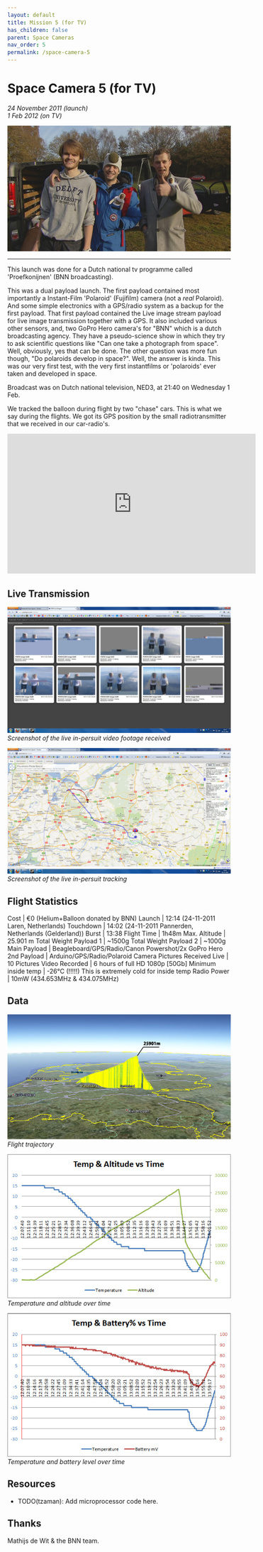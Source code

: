```yaml
---
layout: default
title: Mission 5 (for TV)
has_children: false
parent: Space Cameras
nav_order: 5
permalink: /space-camera-5
---
```


# Space Camera 5 (for TV)

*24 November 2011 (launch)*<br />
*1 Feb 2012 (on TV)*<br />

![Image](docs/space-cameras/5/space-camera-5-header.jpg)<br>

-----

This launch was done for a Dutch national tv programme called 'Proefkonijnen' (BNN broadcasting).

This was a dual payload launch. The first payload contained most importantly a Instant-Film
'Polaroid' (Fujifilm) camera (not a *real* Polaroid). And some simple electronics with a GPS/radio
system as a backup for the first payload. That first payload contained the Live image stream
payload for live image transmission together with a GPS. It also included various other sensors, and, two GoPro Hero camera's for "BNN" which is a dutch broadcasting agency. They have a pseudo-science show in which they try to ask scientific questions like "Can one take a photograph from space". Well, obviously, yes that can be done.
The other question was more fun though, "Do polaroids develop in space?". Well, the answer is kinda. This was our very first test, with the very first instantfilms or 'polaroids' ever taken and developed in space. 

Broadcast was on Dutch national television, NED3, at 21:40 on Wednesday 1 Feb.

We tracked the balloon during flight by two "chase" cars. This is what we say during the flights. We got its GPS position by the small radiotransmitter that we received in our car-radio's.

<iframe width="560" height="315" src="https://www.youtube.com/embed/XE6Ya9oRcUA" frameborder="0" allow="accelerometer; autoplay; encrypted-media; gyroscope; picture-in-picture" allowfullscreen></iframe>

## Live Transmission

![Image](docs/space-cameras/5/space-camera-5-ssdv-screenshot.jpg)<br>
*Screenshot of the live in-persuit video footage received*

![Image](docs/space-cameras/5/space-camera-5-tracker-screenshot.jpg)<br>
*Screenshot of the live in-persuit tracking*

## Flight Statistics

Cost   | €0 (Helium+Balloon donated by BNN)
Launch | 12:14 (24-11-2011 Laren, Netherlands)
Touchdown | 14:02 (24-11-2011 Pannerden, Netherlands (Gelderland))
Burst | 13:38
Flight Time | 1h48m
Max. Altitude | 25.901 m
Total Weight Payload 1 | ~1500g
Total Weight Payload 2 | ~1000g
Main Payload | Beagleboard/GPS/Radio/Canon Powershot/2x GoPro Hero
2nd Payload | Arduino/GPS/Radio/Polaroid Camera
Pictures Received Live | 10 Pictures
Video Recorded | 6 hours of full HD 1080p [50Gb]
Minimum inside temp | -26°C (!!!!!) This is extremely cold for inside temp
Radio Power | 10mW (434.653MHz &amp; 434.075MHz)

## Data

![Image](docs/space-cameras/5/space-camera-5-kml-trajectory.jpg)<br>
*Flight trajectory*

![Image](docs/space-cameras/5/space-camera-5-tempalt-time.jpg)<br>
*Temperature and altitude over time*

![Image](docs/space-cameras/5/space-camera-5-tempbat-time.jpg)<br>
*Temperature and battery level over time*


## Resources

* TODO(tzaman): Add microprocessor code here.

## Thanks

Mathijs de Wit & the BNN team.
